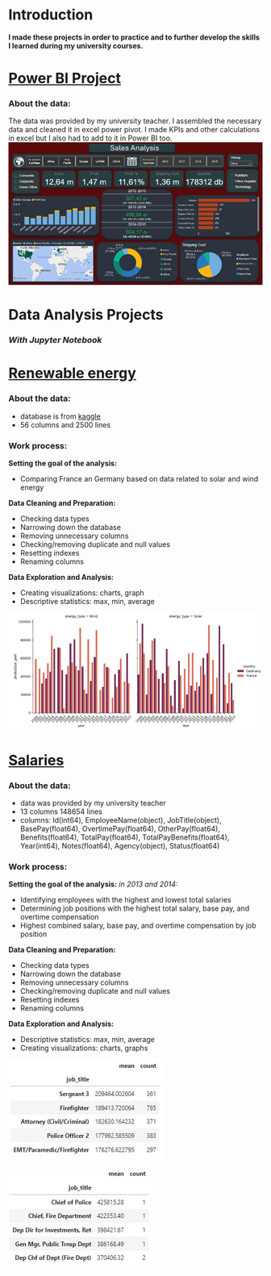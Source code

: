 # Introduction
**I made these projects in order to practice and to further develop the skills I learned during my university courses.**
# [Power BI Project](https://github.com/rfanni324/power-bi-project)
### About the data: 
The data was provided by my university teacher. I assembled the necessary data and cleaned it in excel power pivot. I made KPIs and other calculations in excel but I also had to add to it in Power BI too.
![](./assets_en/GSO_EN.jpg)
# Data Analysis Projects
### *With Jupyter Notebook*
# [Renewable energy](https://github.com/rfanni324/energy-p1)

### About the data:
- database is from [kaggle](https://www.kaggle.com/datasets/anishvijay/global-renewable-energy-and-indicators-dataset/data)
- 56 columns and 2500 lines 

### Work process:

**Setting the goal of the analysis:**
  - Comparing France an Germany based on data related to solar and wind energy

**Data Cleaning and Preparation:**
  - Checking data types
  - Narrowing down the database
  - Removing unnecessary columns
  - Checking/removing duplicate and null values
  - Resetting indexes
  - Renaming columns

**Data Exploration and Analysis:**
  - Creating visualizations: charts, graph
  - Descriptive statistics: max, min, average

![](./assets_en/g_f_wind_solar.jpg)

# [Salaries](https://github.com/rfanni324/salaries-p2)

### About the data:
- data was provided by my university teacher
- 13 columns 148654 lines
- columns: Id(int64), EmployeeName(object), JobTitle(object), BasePay(float64), OvertimePay(float64), OtherPay(float64), Benefits(float64), TotalPay(float64), TotalPayBenefits(float64), Year(int64), Notes(float64), Agency(object), Status(float64)

### Work process:

**Setting the goal of the analysis:**
*in 2013 and 2014:*
  - Identifying employees with the highest and lowest total salaries
  - Determining job positions with the highest total salary, base pay, and overtime compensation
  - Highest combined salary, base pay, and overtime compensation by job position

**Data Cleaning and Preparation:**
  - Checking data types
  - Narrowing down the database
  - Removing unnecessary columns
  - Checking/removing duplicate and null values
  - Resetting indexes
  - Renaming columns

**Data Exploration and Analysis:**
  - Descriptive statistics: max, min, average
  - Creating visualizations: charts, graphs

![](./assets_en/sales_query1.jpg)

![](./assets_en/sales_query2.jpg)

